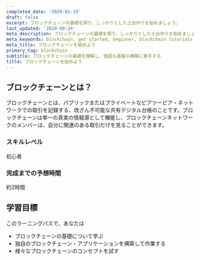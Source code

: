 ```yaml
---
completed_date: '2020-02-19'
draft: false
excerpt: ブロックチェーンの基礎を探り、しっかりとした土台作りを始めましょう。
last_updated: '2020-09-24'
meta_description: ブロックチェーンの基礎を探り、しっかりとした土台作りを始めましょう。
meta_keywords: blockchain, get started, beginner, blockchain tutorials
meta_title: ブロックチェーンを始めよう
primary_tag: blockchain
subtitle: ブロックチェーンの基礎を理解し、強固な基盤の構築に着手する
title: ブロックチェーンを始めよう
---
```


## ブロックチェーンとは？

ブロックチェーンとは、パブリックまたはプライベートなピアツーピア・ネットワークでの取引を記録する、改ざん不可能な共有デジタル台帳のことです。ブロックチェーンは単一の真実の情報源として機能し、ブロックチェーンネットワークのメンバーは、自分に関連のある取引だけを見ることができます。

### スキルレベル

初心者

### 完成までの予想時間

約2時間

## 学習目標

このラーニングパスで、あなたは

* ブロックチェーンの基礎について学ぶ
* 独自のブロックチェーン・アプリケーションを構築して作業する
* 様々なブロックチェーンのコンセプトを試す